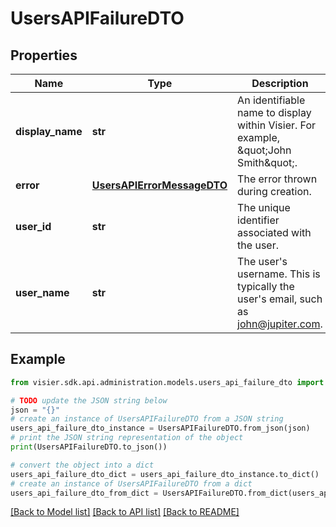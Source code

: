 # UsersAPIFailureDTO


## Properties

Name | Type | Description | Notes
------------ | ------------- | ------------- | -------------
**display_name** | **str** | An identifiable name to display within Visier. For example, \&quot;John Smith\&quot;. | [optional] 
**error** | [**UsersAPIErrorMessageDTO**](UsersAPIErrorMessageDTO.md) | The error thrown during creation. | [optional] 
**user_id** | **str** | The unique identifier associated with the user. | [optional] 
**user_name** | **str** | The user&#39;s username. This is typically the user&#39;s email, such as john@jupiter.com. | [optional] 

## Example

```python
from visier.sdk.api.administration.models.users_api_failure_dto import UsersAPIFailureDTO

# TODO update the JSON string below
json = "{}"
# create an instance of UsersAPIFailureDTO from a JSON string
users_api_failure_dto_instance = UsersAPIFailureDTO.from_json(json)
# print the JSON string representation of the object
print(UsersAPIFailureDTO.to_json())

# convert the object into a dict
users_api_failure_dto_dict = users_api_failure_dto_instance.to_dict()
# create an instance of UsersAPIFailureDTO from a dict
users_api_failure_dto_from_dict = UsersAPIFailureDTO.from_dict(users_api_failure_dto_dict)
```
[[Back to Model list]](../README.md#documentation-for-models) [[Back to API list]](../README.md#documentation-for-api-endpoints) [[Back to README]](../README.md)


